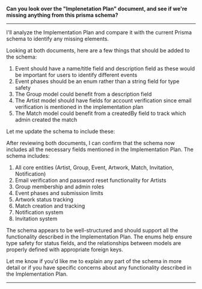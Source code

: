 **Can you look over the "Implenetation Plan" document, and see if we're missing anything from this prisma schema?**

-----------------------------------

I'll analyze the Implementation Plan and compare it with the current Prisma schema to identify any missing elements.

Looking at both documents, here are a few things that should be added to the schema:

1. Event should have a name/title field and description field as these would be important for users to identify different events
2. Event phases should be an enum rather than a string field for type safety
3. The Group model could benefit from a description field
4. The Artist model should have fields for account verification since email verification is mentioned in the implementation plan
5. The Match model could benefit from a createdBy field to track which admin created the match

Let me update the schema to include these:




After reviewing both documents, I can confirm that the schema now includes all the necessary fields mentioned in the Implementation Plan. The schema includes:

1. All core entities (Artist, Group, Event, Artwork, Match, Invitation, Notification)
2. Email verification and password reset functionality for Artists
3. Group membership and admin roles
4. Event phases and submission limits
5. Artwork status tracking
6. Match creation and tracking
7. Notification system
8. Invitation system

The schema appears to be well-structured and should support all the functionality described in the Implementation Plan. The enums help ensure type safety for status fields, and the relationships between models are properly defined with appropriate foreign keys.

Let me know if you'd like me to explain any part of the schema in more detail or if you have specific concerns about any functionality described in the Implementation Plan.

-----------------------------------

